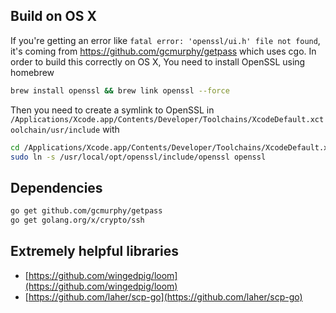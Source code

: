 ## Build on OS X
If you're getting an error like `fatal error: 'openssl/ui.h' file not found`, it's coming from https://github.com/gcmurphy/getpass which uses cgo.
In order to build this correctly on OS X, You need to install OpenSSL using homebrew
```bash
brew install openssl && brew link openssl --force
```
Then you need to create a symlink to OpenSSL in `/Applications/Xcode.app/Contents/Developer/Toolchains/XcodeDefault.xctoolchain/usr/include` with 

```bash
cd /Applications/Xcode.app/Contents/Developer/Toolchains/XcodeDefault.xctoolchain/usr/include
sudo ln -s /usr/local/opt/openssl/include/openssl openssl
```

## Dependencies
```bash
go get github.com/gcmurphy/getpass
go get golang.org/x/crypto/ssh
```

## Extremely helpful libraries
- [https://github.com/wingedpig/loom](https://github.com/wingedpig/loom)
- [https://github.com/laher/scp-go](https://github.com/laher/scp-go)
